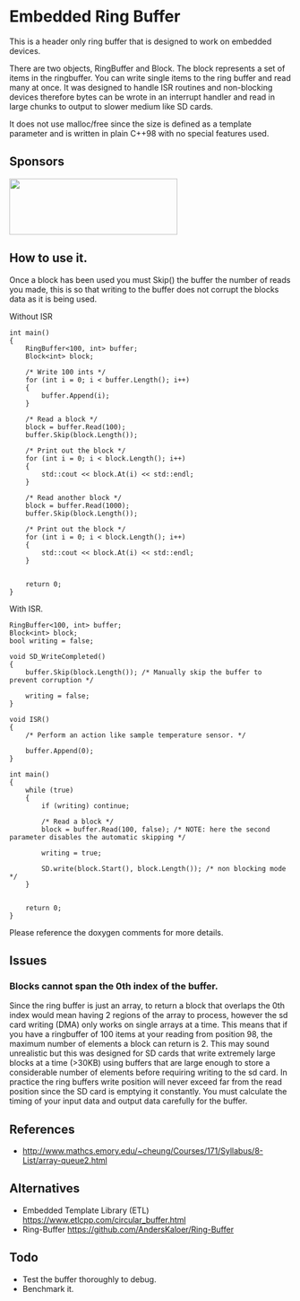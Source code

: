# Embedded Ring Buffer
This is a header only ring buffer that is designed to work on embedded devices.

There are two objects, RingBuffer and Block. The block represents a set of items in the ringbuffer. You can write single items to the ring buffer and read many at once. 
It was designed to handle ISR routines and non-blocking devices therefore bytes can be wrote in an interrupt handler and read in large chunks to output to slower medium like SD cards. 

It does not use malloc/free since the size is defined as a template parameter and is written in plain C++98 with no special features used.

## Sponsors

 <a href="https://arnmore.co.uk/"><img src="https://arnmore.co.uk/wp-content/uploads/2019/08/arnmore_logo_v4.svg" width="300" height="100"></a><br/>
 
## How to use it.

Once a block has been used you must Skip() the buffer the number of reads you made, this is so that writing to the buffer does not corrupt the blocks data as it is being used.


Without ISR
```
int main()
{
    RingBuffer<100, int> buffer;
    Block<int> block;

    /* Write 100 ints */
    for (int i = 0; i < buffer.Length(); i++)
    {
        buffer.Append(i);
    }

    /* Read a block */
    block = buffer.Read(100);
    buffer.Skip(block.Length());

    /* Print out the block */
    for (int i = 0; i < block.Length(); i++)
    {
        std::cout << block.At(i) << std::endl;
    }

    /* Read another block */
    block = buffer.Read(1000);
    buffer.Skip(block.Length());

    /* Print out the block */
    for (int i = 0; i < block.Length(); i++)
    {
        std::cout << block.At(i) << std::endl;
    }


    return 0;
}
```

With ISR.
```
RingBuffer<100, int> buffer;
Block<int> block;
bool writing = false;

void SD_WriteCompleted()
{
    buffer.Skip(block.Length()); /* Manually skip the buffer to prevent corruption */
    
    writing = false;
}

void ISR()
{
    /* Perform an action like sample temperature sensor. */

    buffer.Append(0);
}

int main()
{
    while (true)
    {
        if (writing) continue;
        
        /* Read a block */
        block = buffer.Read(100, false); /* NOTE: here the second parameter disables the automatic skipping */

        writing = true;
        
        SD.write(block.Start(), block.Length()); /* non blocking mode */
    }


    return 0;
}
```


Please reference the doxygen comments for more details.

## Issues

### Blocks cannot span the 0th index of the buffer.
Since the ring buffer is just an array, to return a block that overlaps the 0th index would mean having 2 regions of the array to process, however the sd card writing (DMA) only works on single arrays at a time.
This means that if you have a ringbuffer of 100 items at your reading from position 98, the maximum number of elements a block can return is 2. 
This may sound unrealistic but this was designed for SD cards that write extremely large blocks at a time (>30KB) using buffers that are large enough to store a considerable number of elements before requiring writing to the sd card.
In practice the ring buffers write position will never exceed far from the read position since the SD card is emptying it constantly. You must calculate the timing of your input data and output data carefully for the buffer.

## References
- http://www.mathcs.emory.edu/~cheung/Courses/171/Syllabus/8-List/array-queue2.html

## Alternatives
- Embedded Template Library (ETL) https://www.etlcpp.com/circular_buffer.html
- Ring-Buffer https://github.com/AndersKaloer/Ring-Buffer

## Todo
  - Test the buffer thoroughly to debug.
  - Benchmark it.

